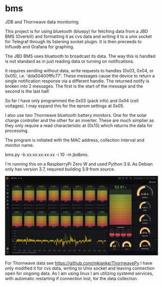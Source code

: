 # bms
JDB and Thornwave data monitoring 

This project is for using bluetooth (bluepy) for fetching data from a JBD BMS (Overkill) and formatting it as cvs data and writing it to a unix socket for Telegraf through its listening socket plugin. It is then preceeds to Influxdb and Grafana for graphing.

The JBD BMS uses bluetooth to broadcast its data. The way this is handled is not standard as in just reading data or turning on notifications.

It requires sending without data, write requests to handles (0x03, 0x04, or 0x05), i.e. 'dda50400fffc77'. These messages cause the device to return a single notification response via a different handle. The returned notify is broken into 2 messages. The first is the start of the message and the second is the last half. 

So far I have only programmed the 0x03 (pack info) and 0x04 (cell voltages). I may expand this for the eprom settings at 0x05.

I also use two Thornwave bluetooth battery monitors. One for the solar charge controller and the other for an inverter. These are much simplier as they only require a read characteristic at (0x15) which returns the data for processing.

The program is initiated with the MAC address, collection interval and monitor name.

bms.py -b xx:xx:xx:xx:xx -i 10 -m jbdbms.

I'm running this on a RaspberryPi Zero W and used Python 3.9. As Debian only has version 3.7, required building 3.9 from source. 

![Screenshot](bms.png)

For Thornwave data see https://github.com/mkjanke/ThornwavePy I have only modified it for cvs data, writing to Unix socket and leaving connection open for ongoing data. As I am using linux I am utilizing systemd services, with automatic restarting if connection lost, for the data collection.

